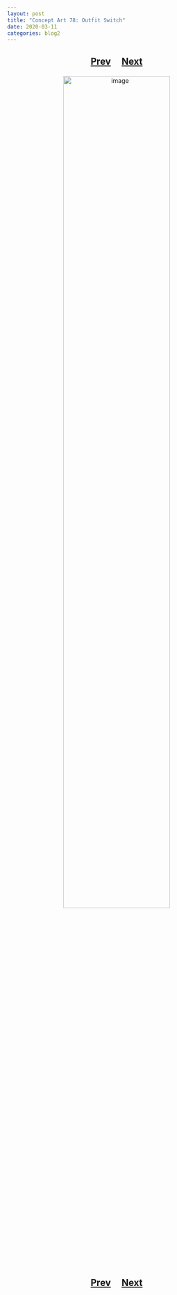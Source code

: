 ```yaml
---
layout: post
title: "Concept Art 78: Outfit Switch"
date: 2020-03-11
categories: blog2
---
```


<h2>
  <p style="text-align:center;">
    <a href="/wingsofthechorus/archive/2020/03/09/conceptart77">Prev</a>
    &nbsp;&nbsp;&nbsp;
    <a href="/wingsofthechorus/archive/2020/03/21/conceptart79">Next</a>
  </p>
</h2>

<p style="text-align:center;">
  <img src="/wingsofthechorus/images/conceptart/ca78.png" width="70%" alt="image"/>
</p>

<h2>
  <p style="text-align:center;">
    <a href="/wingsofthechorus/archive/2020/03/09/conceptart77">Prev</a>
    &nbsp;&nbsp;&nbsp;
    <a href="/wingsofthechorus/archive/2020/03/21/conceptart79">Next</a>
  </p>
</h2>
